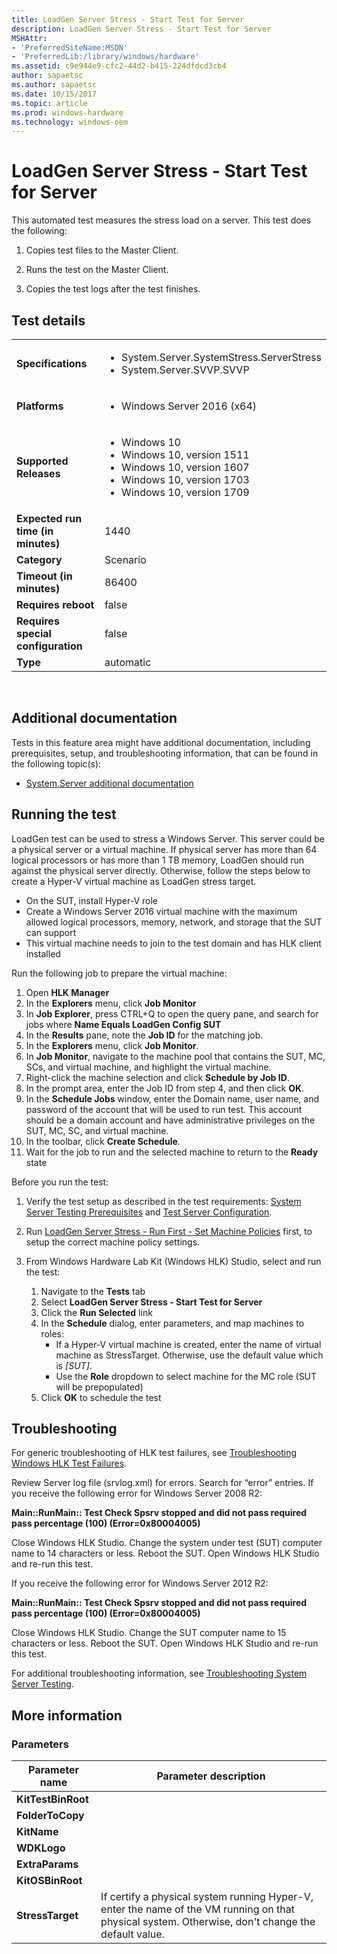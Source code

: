 ```yaml
---
title: LoadGen Server Stress - Start Test for Server
description: LoadGen Server Stress - Start Test for Server
MSHAttr:
- 'PreferredSiteName:MSDN'
- 'PreferredLib:/library/windows/hardware'
ms.assetid: c9e944e9-cfc2-44d2-b415-224dfdcd3cb4
author: sapaetsc
ms.author: sapaetsc
ms.date: 10/15/2017
ms.topic: article
ms.prod: windows-hardware
ms.technology: windows-oem
---
```


# <span id="p_hlk_test.6e9adb95-fca5-4e15-a255-bc96c0d12aa9"></span>LoadGen Server Stress - Start Test for Server


This automated test measures the stress load on a server. This test does the following:

1.  Copies test files to the Master Client.

2.  Runs the test on the Master Client.

3.  Copies the test logs after the test finishes.

## Test details
|||
|---|---|
| **Specifications**  | <ul><li>System.Server.SystemStress.ServerStress</li><li>System.Server.SVVP.SVVP</li></ul> |  
| **Platforms**   | <ul><li>Windows Server 2016 (x64)</li></ul> |
| **Supported Releases** | <ul><li>Windows 10</li><li>Windows 10, version 1511</li><li>Windows 10, version 1607</li><li>Windows 10, version 1703</li><li>Windows 10, version 1709</li></ul> |
|**Expected run time (in minutes)**| 1440 |
|**Category**| Scenario |
|**Timeout (in minutes)**| 86400 |
|**Requires reboot**| false |
|**Requires special configuration**| false |
|**Type**| automatic |

 

## <span id="Additional_documentation"></span><span id="additional_documentation"></span><span id="ADDITIONAL_DOCUMENTATION"></span>Additional documentation


Tests in this feature area might have additional documentation, including prerequisites, setup, and troubleshooting information, that can be found in the following topic(s):

-   [System.Server additional documentation](system-server-additional-documentation.md)

## <span id="Running_the_test"></span><span id="running_the_test"></span><span id="RUNNING_THE_TEST"></span>Running the test


LoadGen test can be used to stress a Windows Server. This server could be a physical server or a virtual machine. If physical server has more than 64 logical processors or has more than 1 TB memory, LoadGen should run against the physical server directly. Otherwise, follow the steps below to create a Hyper-V virtual machine as LoadGen stress target.

-   On the SUT, install Hyper-V role
-   Create a Windows Server 2016 virtual machine with the maximum allowed logical processors, memory, network, and storage that the SUT can support
-   This virtual machine needs to join to the test domain and has HLK client installed

Run the following job to prepare the virtual machine:

1.  Open **HLK Manager**
2.  In the **Explorers** menu, click **Job Monitor**
3.  In **Job Explorer**, press CTRL+Q to open the query pane, and search for jobs where **Name Equals LoadGen Config SUT**
4.  In the **Results** pane, note the **Job ID** for the matching job.
5.  In the **Explorers** menu, click **Job Monitor**.
6.  In **Job Monitor**, navigate to the machine pool that contains the SUT, MC, SCs, and virtual machine, and highlight the virtual machine.
7.  Right-click the machine selection and click **Schedule by Job ID**.
8.  In the prompt area, enter the Job ID from step 4, and then click **OK**.
9.  In the **Schedule Jobs** window, enter the Domain name, user name, and password of the account that will be used to run test. This account should be a domain account and have administrative privileges on the SUT, MC, SC, and virtual machine.
10. In the toolbar, click **Create Schedule**.
11. Wait for the job to run and the selected machine to return to the **Ready** state

Before you run the test:

1.  Verify the test setup as described in the test requirements: [System Server Testing Prerequisites](system-server-testing-prerequisites.md) and [Test Server Configuration](test-server-configuration.md).

2.  Run [LoadGen Server Stress - Run First - Set Machine Policies](318d804e-aa8f-4ffb-8ce2-963cea2f1a40.md) first, to setup the correct machine policy settings.

3.  From Windows Hardware Lab Kit (Windows HLK) Studio, select and run the test:

    1.  Navigate to the **Tests** tab
    2.  Select **LoadGen Server Stress - Start Test for Server**
    3.  Click the **Run Selected** link
    4.  In the **Schedule** dialog, enter parameters, and map machines to roles:
        -   If a Hyper-V virtual machine is created, enter the name of virtual machine as StressTarget. Otherwise, use the default value which is *\[SUT\]*.
        -   Use the **Role** dropdown to select machine for the MC role (SUT will be prepopulated)
    5.  Click **OK** to schedule the test

## <span id="Troubleshooting"></span><span id="troubleshooting"></span><span id="TROUBLESHOOTING"></span>Troubleshooting


For generic troubleshooting of HLK test failures, see [Troubleshooting Windows HLK Test Failures](..\user\troubleshooting-windows-hlk-test-failures.md).

Review Server log file (srvlog.xml) for errors. Search for “error” entries. If you receive the following error for Windows Server 2008 R2:

**Main::RunMain:: Test Check Spsrv stopped and did not pass required pass percentage (100) (Error=0x80004005)**

Close Windows HLK Studio. Change the system under test (SUT) computer name to 14 characters or less. Reboot the SUT. Open Windows HLK Studio and re-run this test.

If you receive the following error for Windows Server 2012 R2:

**Main::RunMain:: Test Check Spsrv stopped and did not pass required pass percentage (100) (Error=0x80004005)**

Close Windows HLK Studio. Change the SUT computer name to 15 characters or less. Reboot the SUT. Open Windows HLK Studio and re-run this test.

For additional troubleshooting information, see [Troubleshooting System Server Testing](troubleshooting-system-server-testing.md).

## <span id="More_information"></span><span id="more_information"></span><span id="MORE_INFORMATION"></span>More information


### <span id="Parameters"></span><span id="parameters"></span><span id="PARAMETERS"></span>Parameters

| Parameter name     | Parameter description                                                                                                                              |
|--------------------|----------------------------------------------------------------------------------------------------------------------------------------------------|
| **KitTestBinRoot** |                                                                                                                                                    |
| **FolderToCopy**   |                                                                                                                                                    |
| **KitName**        |                                                                                                                                                    |
| **WDKLogo**        |                                                                                                                                                    |
| **ExtraParams**    |                                                                                                                                                    |
| **KitOSBinRoot**   |                                                                                                                                                    |
| **StressTarget**   | If certify a physical system running Hyper-V, enter the name of the VM running on that physical system. Otherwise, don't change the default value. |

 

 

 






